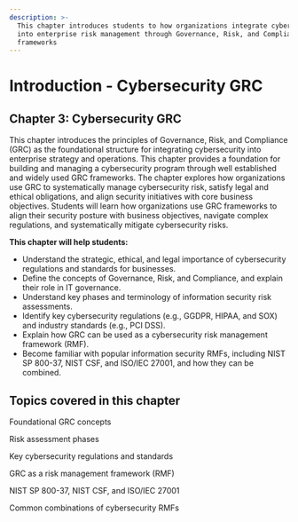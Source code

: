 ```yaml
---
description: >-
  This chapter introduces students to how organizations integrate cybersecurity
  into enterprise risk management through Governance, Risk, and Compliance (GRC)
  frameworks
---
```


# Introduction - Cybersecurity GRC

## Chapter 3: Cybersecurity GRC

This chapter introduces the principles of Governance, Risk, and Compliance (GRC) as the foundational structure for integrating cybersecurity into enterprise strategy and operations. This chapter provides a foundation for building and managing a cybersecurity program through well established and widely used GRC frameworks. The chapter explores how organizations use GRC to systematically manage cybersecurity risk, satisfy legal and ethical obligations, and align security initiatives with core business objectives. Students will learn how organizations use GRC frameworks to align their security posture with business objectives, navigate complex regulations, and systematically mitigate cybersecurity risks.

**This chapter will help students:**

* Understand the strategic, ethical, and legal importance of cybersecurity regulations and standards for businesses.
* Define the concepts of Governance, Risk, and Compliance, and explain their role in IT governance.
* Understand key phases and terminology of information security risk assessments.
* Identify key cybersecurity regulations (e.g., GGDPR, HIPAA, and SOX) and industry standards (e.g., PCI DSS).
* Explain how GRC can be used as a cybersecurity risk management framework (RMF).
* Become familiar with popular information security RMFs, including NIST SP 800-37, NIST CSF, and ISO/IEC 27001, and how they can be combined.

## Topics covered in this chapter

Foundational GRC concepts

Risk assessment phases&#x20;

Key cybersecurity regulations and standards

GRC as a risk management framework (RMF)

NIST SP 800-37, NIST CSF, and ISO/IEC 27001

Common combinations of cybersecurity RMFs
